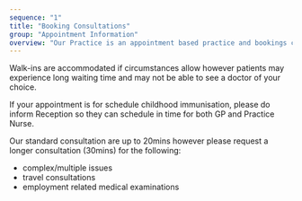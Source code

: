 ```yaml
---
sequence: "1"
title: "Booking Consultations"
group: "Appointment Information"
overview: "Our Practice is an appointment based practice and bookings can be made online or by calling (02) 9988 1022. We offer tele-consultations to patients who have visited our practice in the past 12 months."
---
```


Walk-ins are accommodated if circumstances allow however patients may experience long waiting time and may not be able to see a doctor of your choice.

If your appointment is for schedule childhood immunisation, please do inform Reception so they can schedule in time for both GP and Practice Nurse.

Our standard consultation are up to 20mins however please request a longer consultation (30mins) for the following:

- complex/multiple issues
- travel consultations
- employment related medical examinations